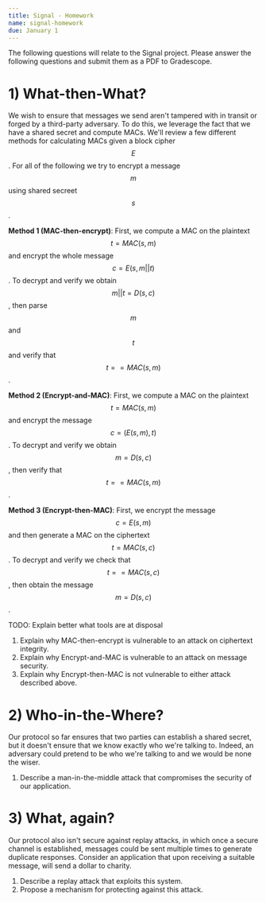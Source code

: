 ```yaml
---
title: Signal - Homework
name: signal-homework
due: January 1 
---
```


The following questions will relate to the Signal project. Please answer the following questions and submit them as a PDF to Gradescope.

# 1) What-then-What?

We wish to ensure that messages we send aren't tampered with in transit or forged by a third-party adversary. To do this, we leverage the fact that we have a shared secret and compute MACs. We'll review a few different methods for calculating MACs given a block cipher $$E$$. For all of the following we try to encrypt a message $$m$$ using shared secreet $$s$$.

**Method 1 (MAC-then-encrypt)**: First, we compute a MAC on the plaintext $$t = MAC(s, m)$$ and encrypt the whole message $$c = E(s, m || t)$$. To decrypt and verify we obtain $$m || t = D(s, c)$$, then parse $$m$$ and $$t$$ and verify that $$t == MAC(s, m)$$.

**Method 2 (Encrypt-and-MAC)**: First, we compute a MAC on the plaintext $$t = MAC(s, m)$$ and encrypt the message $$c = (E(s, m), t)$$. To decrypt and verify we obtain $$m = D(s, c)$$, then verify that $$t == MAC(s, m)$$.

**Method 3 (Encrypt-then-MAC)**: First, we encrypt the message $$c = E(s, m)$$ and then generate a MAC on the ciphertext $$t = MAC(s, c)$$. To decrypt and verify we check that $$t == MAC(s, c)$$, then obtain the message $$m = D(s, c)$$.

TODO: Explain better what tools are at disposal

1) Explain why MAC-then-encrypt is vulnerable to an attack on ciphertext integrity.
2) Explain why Encrypt-and-MAC is vulnerable to an attack on message security.
3) Explain why Encrypt-then-MAC is not vulnerable to either attack described above.


# 2) Who-in-the-Where?

Our protocol so far ensures that two parties can establish a shared secret, but it doesn't ensure that we know exactly who we're talking to. Indeed, an adversary could pretend to be who we're talking to and we would be none the wiser.

1) Describe a man-in-the-middle attack that compromises the security of our application.


# 3) What, again?

Our protocol also isn't secure against replay attacks, in which once a secure channel is established, messages could be sent multiple times to generate duplicate responses. Consider an application that upon receiving a suitable message, will send a dollar to charity.

1) Describe a replay attack that exploits this system.
2) Propose a mechanism for protecting against this attack.
